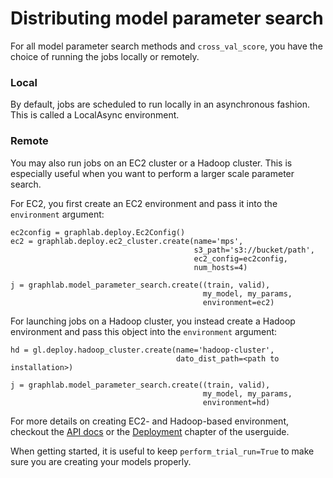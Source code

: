 # Distributing model parameter search

For all model parameter search methods and `cross_val_score`, you have the choice of running the jobs locally or remotely.

### Local
By default, jobs are scheduled to run locally in an asynchronous fashion. This is called a LocalAsync environment.

### Remote
You may also run jobs on an EC2 cluster or a Hadoop cluster. This is especially useful when you want to perform a larger scale parameter search.

For EC2, you first create an EC2 environment and pass it into the `environment` argument:
```
ec2config = graphlab.deploy.Ec2Config()
ec2 = graphlab.deploy.ec2_cluster.create(name='mps',
                                         s3_path='s3://bucket/path',
                                         ec2_config=ec2config,
                                         num_hosts=4)

j = graphlab.model_parameter_search.create((train, valid),
                                           my_model, my_params,
                                           environment=ec2)
```

For launching jobs on a Hadoop cluster, you instead create a Hadoop environment and pass this object into the `environment` argument:

```
hd = gl.deploy.hadoop_cluster.create(name='hadoop-cluster',
                                     dato_dist_path=<path to installation>)

j = graphlab.model_parameter_search.create((train, valid),
                                           my_model, my_params,
                                           environment=hd)
```

For more details on creating EC2- and Hadoop-based environment, checkout the [API docs](https://dato.com/products/create/docs/graphlab.deploy.html) or the [Deployment](http://dato.com/learn/userguide/deployment/pipeline-introduction.html) chapter of the userguide.

When getting started, it is useful to keep `perform_trial_run=True` to make sure you are creating your models properly.
